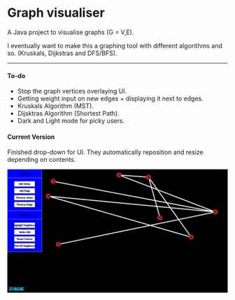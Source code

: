 # Graph visualiser

A Java project to visualise graphs (G = V,E).

I eventually want to make this a graphing tool with different algorithms and so. (Kruskals, Dijkstras and DFS/BFS).

---------------

#### To-do
- Stop the graph vertices overlaying UI.
- Getting weight input on new edges + displaying it next to edges.
- Kruskals Algorithm (MST).
- Dijsktras Algorithm (Shortest Path).
- Dark and Light mode for picky users.
	
#### Current Version
Finished drop-down for UI. They automatically reposition and resize depending on contents.

![alt text](https://github.com/LeoTovell/Graph-Visualiser/blob/main/pic/160522.png)
